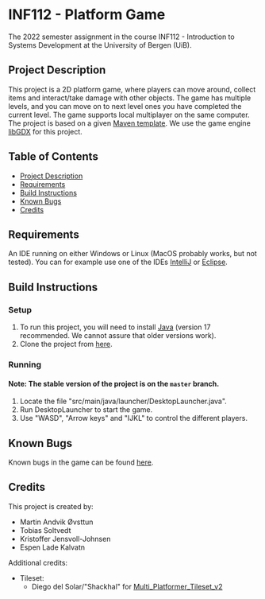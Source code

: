 # INF112 - Platform Game
The 2022 semester assignment in the course INF112 - Introduction to Systems Development at the University of Bergen (UiB).

## Project Description
This project is a 2D platform game, where players can move around, collect items and interact/take damage with other objects. 
The game has multiple levels, and you can move on to next level ones you have completed the current level. 
The game supports local multiplayer on the same computer.
The project is based on a given [Maven template](https://git.app.uib.no/inf112/22v/inf112.22v.libgdx-template.git). 
We use the game engine [libGDX](https://libgdx.com/) for this project.


## Table of Contents
- [Project Description](#project-description)
- [Requirements](#requirements)
- [Build Instructions](#build-instructions)
- [Known Bugs](#known-bugs)
- [Credits](#credits)

## Requirements
An IDE running on either Windows or Linux (MacOS probably works, but not tested). You can for example use one of the IDEs [IntelliJ](https://www.jetbrains.com/idea/) or [Eclipse](https://www.eclipse.org/ide/).

## Build Instructions

### Setup
1. To run this project, you will need to install [Java](https://www.oracle.com/java/technologies/downloads/) (version 17 recommended. We cannot assure that older versions work).
2. Clone the project from [here](https://git.app.uib.no/grabbane/inf112.22v.libgdx-template.git).

### Running
#### Note: The stable version of the project is on the `master` branch.
1. Locate the file "src/main/java/launcher/DesktopLauncher.java".
2. Run DesktopLauncher to start the game.
3. Use "WASD", "Arrow keys" and "IJKL" to control the different players.

## Known Bugs
Known bugs in the game can be found [here](src/main/resources/BugReplication.md).

## Credits
This project is created by:
- Martin Andvik Øvsttun
- Tobias Soltvedt
- Kristoffer Jensvoll-Johnsen
- Espen Lade Kalvatn

Additional credits:
- Tileset:
    - Diego del Solar/"Shackhal" for [Multi_Platformer_Tileset_v2](https://shackhal.itch.io/multi-platformer-tileset)
